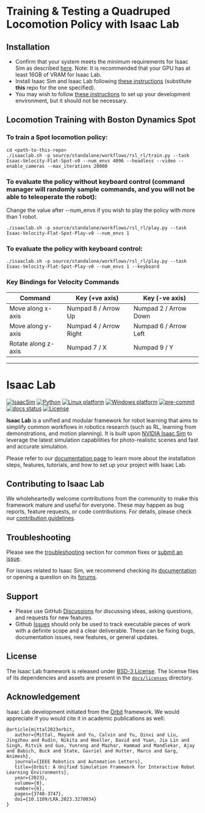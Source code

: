 
# Training & Testing a Quadruped Locomotion Policy with Isaac Lab

## Installation
- Confirm that your system meets the minimum requirements for Isaac Sim as described [here](https://docs.omniverse.nvidia.com/isaacsim/latest/installation/requirements.html). Note: It is recommended that your GPU has at least 16GB of VRAM for Isaac Lab.
- Install Isaac Sim and Isaac Lab following [these instructions](https://isaac-sim.github.io/IsaacLab/source/setup/installation/index.html) (substitute **this** repo for the one specified).
- You may wish to follow [these instructions](https://isaac-sim.github.io/IsaacLab/source/setup/developer.html) to set up your development environment, but it should not be necessary.

## Locomotion Training with Boston Dynamics Spot

### To train a Spot locomotion policy:

```
cd <path-to-this-repo>
./isaaclab.sh -p source/standalone/workflows/rsl_rl/train.py --task Isaac-Velocity-Flat-Spot-v0 --num_envs 4096 --headless --video --enable_cameras --max_iterations 20000
```

### To evaluate the policy without keyboard control (command manager will randomly sample commands, and you will not be able to teleoperate the robot):

Change the value after --num_envs if you wish to play the policy with more than 1 robot. 

```
./isaaclab.sh -p source/standalone/workflows/rsl_rl/play.py --task Isaac-Velocity-Flat-Spot-Play-v0 --num_envs 1
```

### To evaluate the policy with keyboard control:

```
./isaaclab.sh -p source/standalone/workflows/rsl_rl/play.py --task Isaac-Velocity-Flat-Spot-Play-v0 --num_envs 1 --keyboard
```
### Key Bindings for Velocity Commands

|Command |Key (+ve axis) |Key (-ve axis) |
|--------|--------|--------|
| Move along x-axis | Numpad 8 / Arrow Up | Numpad 2 / Arrow Down |
| Move along y-axis | Numpad 4 / Arrow Right | Numpad 6 / Arrow Left|
| Rotate along z-axis | Numpad 7 / X | Numpad 9 / Y |

---

# Isaac Lab

[![IsaacSim](https://img.shields.io/badge/IsaacSim-4.1-silver.svg)](https://docs.omniverse.nvidia.com/isaacsim/latest/overview.html)
[![Python](https://img.shields.io/badge/python-3.10-blue.svg)](https://docs.python.org/3/whatsnew/3.10.html)
[![Linux platform](https://img.shields.io/badge/platform-linux--64-orange.svg)](https://releases.ubuntu.com/20.04/)
[![Windows platform](https://img.shields.io/badge/platform-windows--64-orange.svg)](https://www.microsoft.com/en-us/)
[![pre-commit](https://img.shields.io/github/actions/workflow/status/isaac-sim/IsaacLab/pre-commit.yaml?logo=pre-commit&logoColor=white&label=pre-commit&color=brightgreen)](https://github.com/isaac-sim/IsaacLab/actions/workflows/pre-commit.yaml)
[![docs status](https://img.shields.io/github/actions/workflow/status/isaac-sim/IsaacLab/docs.yaml?label=docs&color=brightgreen)](https://github.com/isaac-sim/IsaacLab/actions/workflows/docs.yaml)
[![License](https://img.shields.io/badge/license-BSD--3-yellow.svg)](https://opensource.org/licenses/BSD-3-Clause)


**Isaac Lab** is a unified and modular framework for robot learning that aims to simplify common workflows
in robotics research (such as RL, learning from demonstrations, and motion planning). It is built upon
[NVIDIA Isaac Sim](https://docs.omniverse.nvidia.com/isaacsim/latest/overview.html) to leverage the latest
simulation capabilities for photo-realistic scenes and fast and accurate simulation.

Please refer to our [documentation page](https://isaac-sim.github.io/IsaacLab) to learn more about the
installation steps, features, tutorials, and how to set up your project with Isaac Lab.

## Contributing to Isaac Lab

We wholeheartedly welcome contributions from the community to make this framework mature and useful for everyone.
These may happen as bug reports, feature requests, or code contributions. For details, please check our
[contribution guidelines](https://isaac-sim.github.io/IsaacLab/source/refs/contributing.html).

## Troubleshooting

Please see the [troubleshooting](https://isaac-sim.github.io/IsaacLab/source/refs/troubleshooting.html) section for
common fixes or [submit an issue](https://github.com/isaac-sim/IsaacLab/issues).

For issues related to Isaac Sim, we recommend checking its [documentation](https://docs.omniverse.nvidia.com/app_isaacsim/app_isaacsim/overview.html)
or opening a question on its [forums](https://forums.developer.nvidia.com/c/agx-autonomous-machines/isaac/67).

## Support

* Please use GitHub [Discussions](https://github.com/isaac-sim/IsaacLab/discussions) for discussing ideas, asking questions, and requests for new features.
* Github [Issues](https://github.com/isaac-sim/IsaacLab/issues) should only be used to track executable pieces of work with a definite scope and a clear deliverable. These can be fixing bugs, documentation issues, new features, or general updates.

## License

The Isaac Lab framework is released under [BSD-3 License](LICENSE). The license files of its dependencies and assets are present in the [`docs/licenses`](docs/licenses) directory.

## Acknowledgement

Isaac Lab development initiated from the [Orbit](https://isaac-orbit.github.io/) framework. We would appreciate if you would cite it in academic publications as well:

```
@article{mittal2023orbit,
   author={Mittal, Mayank and Yu, Calvin and Yu, Qinxi and Liu, Jingzhou and Rudin, Nikita and Hoeller, David and Yuan, Jia Lin and Singh, Ritvik and Guo, Yunrong and Mazhar, Hammad and Mandlekar, Ajay and Babich, Buck and State, Gavriel and Hutter, Marco and Garg, Animesh},
   journal={IEEE Robotics and Automation Letters},
   title={Orbit: A Unified Simulation Framework for Interactive Robot Learning Environments},
   year={2023},
   volume={8},
   number={6},
   pages={3740-3747},
   doi={10.1109/LRA.2023.3270034}
}
```

